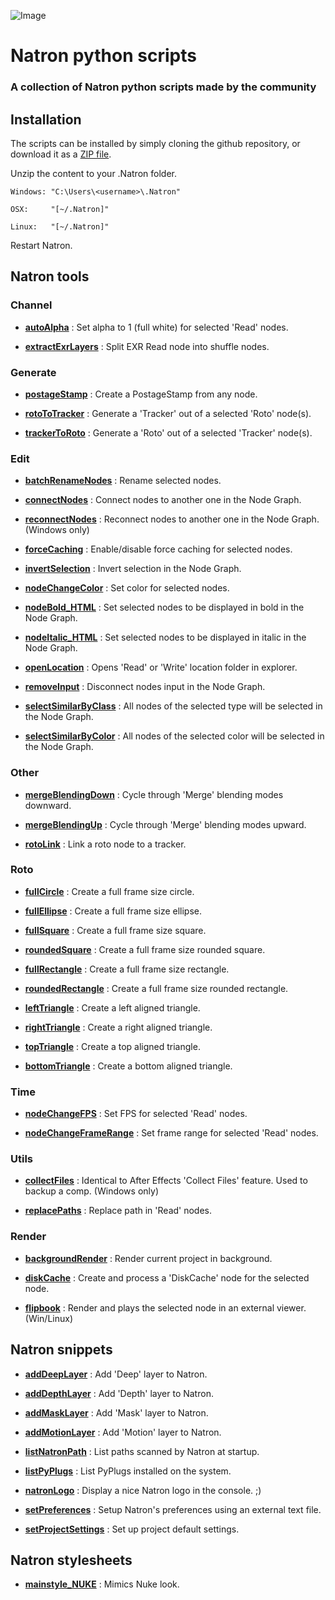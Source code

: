 ![Image](Resources/community-scripting-logo.png)
# Natron python scripts
### A collection of Natron python scripts made by the community
## Installation
The scripts can be installed by simply cloning the github repository, or download it as a [ZIP file](https://github.com/NatronGitHub/natron-python-scripting/archive/refs/heads/master.zip).

Unzip the content to your .Natron folder.


    Windows: "C:\Users\<username>\.Natron"

    OSX:     "[~/.Natron]"

    Linux:   "[~/.Natron]"

Restart Natron.

## Natron tools

### Channel
- **[autoAlpha](/Python_GUI/autoAlpha)** : Set alpha to 1 (full white) for selected 'Read' nodes.

- **[extractExrLayers](/Python_GUI/extractExrLayers)** : Split EXR Read node into shuffle nodes.

### Generate
- **[postageStamp](/Python_GUI/postageStamp)** : Create a PostageStamp from any node.

- **[rotoToTracker](/Python_GUI/rotoToTracker)** : Generate a 'Tracker' out of a selected 'Roto' node(s).

- **[trackerToRoto](/Python_GUI/trackerToRoto)** : Generate a 'Roto' out of a selected 'Tracker' node(s).

### Edit
- **[batchRenameNodes](/Python_GUI/batchRenameNodes)** : Rename selected nodes.

- **[connectNodes](/Python_GUI/connectNodes)** : Connect nodes to another one in the Node Graph.

- **[reconnectNodes](/Python_GUI/reconnectNodes)** : Reconnect nodes to another one in the Node Graph. (Windows only)

- **[forceCaching](/Python_GUI/forceCaching)** : Enable/disable force caching for selected nodes.

- **[invertSelection](/Python_GUI/invertSelection)** : Invert selection in the Node Graph.

- **[nodeChangeColor](/Python_GUI/nodeChangeColor)** : Set color for selected nodes.

- **[nodeBold_HTML](/Python_GUI/nodeBold_HTML)** : Set selected nodes to be displayed in bold in the Node Graph.

- **[nodeItalic_HTML](/Python_GUI/nodeItalic_HTML)** : Set selected nodes to be displayed in italic in the Node Graph.

- **[openLocation](/Python_GUI/openLocation)** : Opens 'Read' or 'Write' location folder in explorer.

- **[removeInput](/Python_GUI/removeInput)** : Disconnect nodes input in the Node Graph.

- **[selectSimilarByClass](/Python_GUI/selectSimilarByClass)** : All nodes of the selected type will be selected in the Node Graph.

- **[selectSimilarByColor](/Python_GUI/selectSimilarByColor)** : All nodes of the selected color will be selected in the Node Graph.

### Other
- **[mergeBlendingDown](/Python_GUI/mergeBlendingDown)** : Cycle through 'Merge' blending modes downward.

- **[mergeBlendingUp](/Python_GUI/mergeBlendingUp)** : Cycle through 'Merge' blending modes upward.

- **[rotoLink](/Python_GUI/rotoLink)** : Link a roto node to a tracker.

### Roto
- **[fullCircle](/Python_GUI/fullCircle)** : Create a full frame size circle.

- **[fullEllipse](/Python_GUI/fullEllipse)** : Create a full frame size ellipse.

- **[fullSquare](/Python_GUI/fullSquare)** : Create a full frame size square.

- **[roundedSquare](/Python_GUI/roundedSquare)** : Create a full frame size rounded square.

- **[fullRectangle](/Python_GUI/fullRectangle)** : Create a full frame size rectangle.

- **[roundedRectangle](/Python_GUI/roundedRectangle)** : Create a full frame size rounded rectangle.

- **[leftTriangle](/Python_GUI/leftTriangle)** : Create a left aligned triangle.

- **[rightTriangle](/Python_GUI/rightTriangle)** : Create a right aligned triangle.

- **[topTriangle](/Python_GUI/topTriangle)** : Create a top aligned triangle.

- **[bottomTriangle](/Python_GUI/bottomTriangle)** : Create a bottom aligned triangle.

### Time
- **[nodeChangeFPS](/Python_GUI/nodeChangeFPS)** : Set FPS for selected 'Read' nodes.

- **[nodeChangeFrameRange](/Python_GUI/nodeChangeFrameRange)** : Set frame range for selected 'Read' nodes.

### Utils
- **[collectFiles](/Python_GUI/collectFiles)** : Identical to After Effects 'Collect Files' feature. Used to backup a comp. (Windows only)

- **[replacePaths](/Python_GUI/replacePaths)** : Replace path in 'Read' nodes.

### Render
- **[backgroundRender](/Python_GUI/backgroundRender)** : Render current project in background.

- **[diskCache](/Python_GUI/diskCache)** : Create and process a 'DiskCache' node for the selected node.

- **[flipbook](/Python_GUI/flipbook)** : Render and plays the selected node in an external viewer. (Win/Linux)

## Natron snippets
- **[addDeepLayer](/Python_INIT/addDeepLayer)** : Add 'Deep' layer to Natron.

- **[addDepthLayer](/Python_INIT/addDepthLayer)** : Add 'Depth' layer to Natron.

- **[addMaskLayer](/Python_INIT/addMaskLayer)** : Add 'Mask' layer to Natron.

- **[addMotionLayer](/Python_INIT/addMotionLayer)** : Add 'Motion' layer to Natron.

- **[listNatronPath](/Python_INIT/listNatronPath)** : List paths scanned by Natron at startup.

- **[listPyPlugs](/Python_INIT/listPyPlugs)** : List PyPlugs installed on the system.

- **[natronLogo](/Python_INIT/natronLogo)** : Display a nice Natron logo in the console. ;)

- **[setPreferences](/Python_INIT/setPreferences)** : Setup Natron's preferences using an external text file.

- **[setProjectSettings](/Python_INIT/setProjectSettings)** : Set up project default settings.

## Natron stylesheets

- **[mainstyle_NUKE](/Stylesheet/mainstyle_NUKE)** : Mimics Nuke look.

